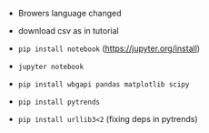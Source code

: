 - Browers language changed
- download csv as in tutorial
- ```pip install notebook``` (https://jupyter.org/install)
- ```jupyter notebook```
- ```pip install wbgapi pandas matplotlib scipy```

- ```pip install pytrends```
- ```pip install urllib3<2``` (fixing deps in pytrends)